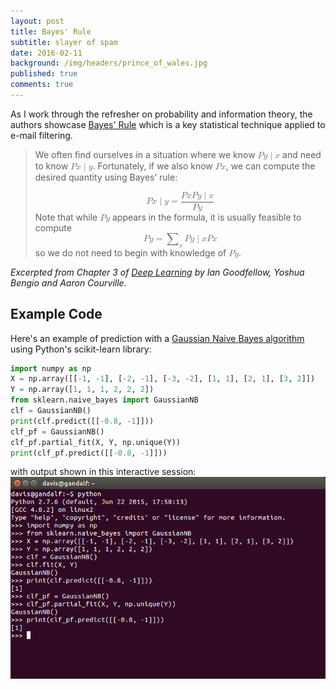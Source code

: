 ```yaml
---
layout: post
title: Bayes' Rule
subtitle: slayer of spam
date: 2016-02-11
background: /img/headers/prince_of_wales.jpg
published: true
comments: true
---
```


<script type="text/x-mathjax-config">
        MathJax.Hub.Config({
        showProcessingMessages: false,
        tex2jax: { inlineMath: [['$','$'],['\\(','\\)']] }
    });
    </script>
<script type="text/javascript" src="https://cdn.mathjax.org/mathjax/latest/MathJax.js?config=TeX-AMS-MML_HTMLorMML"></script>

As I work through the refresher on probability and information theory, the authors showcase [Bayes' Rule](https://en.wikipedia.org/wiki/Bayes%27_rule) which is a key statistical technique applied to e-mail filtering.  

><p style="margin-top:0px">We often find ourselves in a situation where we know <math xmlns="http://www.w3.org/1998/Math/MathML"><mi>P</mi><mfenced separators=''><mi>y</mi> <mo>|</mo> <mi>x</mi></mfenced></math> and need to know <math xmlns="http://www.w3.org/1998/Math/MathML"><mi>P</mi><mfenced separators=''><mi>x</mi> <mo>|</mo> <mi>y</mi></mfenced></math>. Fortunately, if we also know <math xmlns="http://www.w3.org/1998/Math/MathML"><mi>P</mi><mfenced separators=''><mi>x</mi></mfenced></math>, we can compute the desired quantity using Bayes’ rule:</p>
><math display="block" xmlns="http://www.w3.org/1998/Math/MathML"><mi>P</mi><mfenced separators=''><mi>x</mi> <mo>|</mo> <mi>y</mi></mfenced> <mo>=</mo><mfrac><mrow><mi>P</mi><mfenced separators=''><mi>x</mi></mfenced> <mi>P</mi><mfenced separators=''><mi>y</mi> <mo>|</mo> <mi>x</mi></mfenced></mrow><mrow><mi>P</mi><mfenced separators=''><mi>y</mi></mfenced></mrow></mfrac></math>
>Note that while <math xmlns="http://www.w3.org/1998/Math/MathML"><mi>P</mi><mfenced separators=''><mi>y</mi></mfenced></math> appears in the formula, it is usually feasible to compute
><math display="block" xmlns="http://www.w3.org/1998/Math/MathML"><mi>P</mi><mfenced separators=''><mi>y</mi></mfenced><mo>=</mo><msub><mo>&#x2211;</mo><mi>x</mi></msub><mi>P</mi><mfenced separators=''><mi>y</mi> <mo>|</mo> <mi>x</mi></mfenced> <mi>P</mi><mfenced separators=''><mi>x</mi></mfenced></math>
>so we do not need to begin with knowledge of <math xmlns="http://www.w3.org/1998/Math/MathML"><mi>P</mi><mfenced separators=''><mi>y</mi></mfenced></math>.
>

<cite>Excerpted from Chapter 3 of [Deep Learning](http://www.deeplearningbook.org/) by Ian Goodfellow, Yoshua Bengio and Aaron Courville.</cite>

## Example Code

Here's an example of prediction with a [Gaussian Naive Bayes algorithm](http://scikit-learn.org/stable/modules/generated/sklearn.naive_bayes.GaussianNB.html) using Python's scikit-learn library:

```python
import numpy as np
X = np.array([[-1, -1], [-2, -1], [-3, -2], [1, 1], [2, 1], [3, 2]])
Y = np.array([1, 1, 1, 2, 2, 2])
from sklearn.naive_bayes import GaussianNB
clf = GaussianNB()
print(clf.predict([[-0.8, -1]]))
clf_pf = GaussianNB()
clf_pf.partial_fit(X, Y, np.unique(Y))
print(clf_pf.predict([[-0.8, -1]]))
```

with output shown in this interactive session:
<img src="/img/posts/bayes_gaussiannb_scikit.png" class="img-fluid" />
